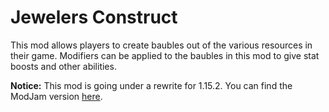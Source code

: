 # Jewelers Construct

This mod allows players to create baubles out of the various resources in their game. Modifiers can be applied to the baubles in this mod to give stat boosts and other abilities. 

**Notice:** This mod is going under a rewrite for 1.15.2. You can find the ModJam version [here](https://github.com/JarHax/Jewelers-Construct/tree/modjam).
